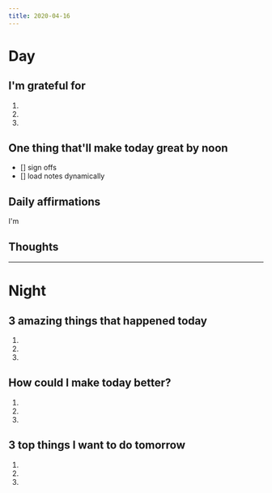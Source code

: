 ```yaml
---
title: 2020-04-16
---
```


# Day

## I'm grateful for
1.
2.
3.

## One thing that'll make today great by noon
- [] sign offs
- [] load notes dynamically

## Daily affirmations

I'm

## Thoughts



***

# Night

## 3 amazing things that happened today
1.
2.
3.

## How could I make today better?
1.
2.
3.

## 3 top things I want to do tomorrow
1.
2.
3.
